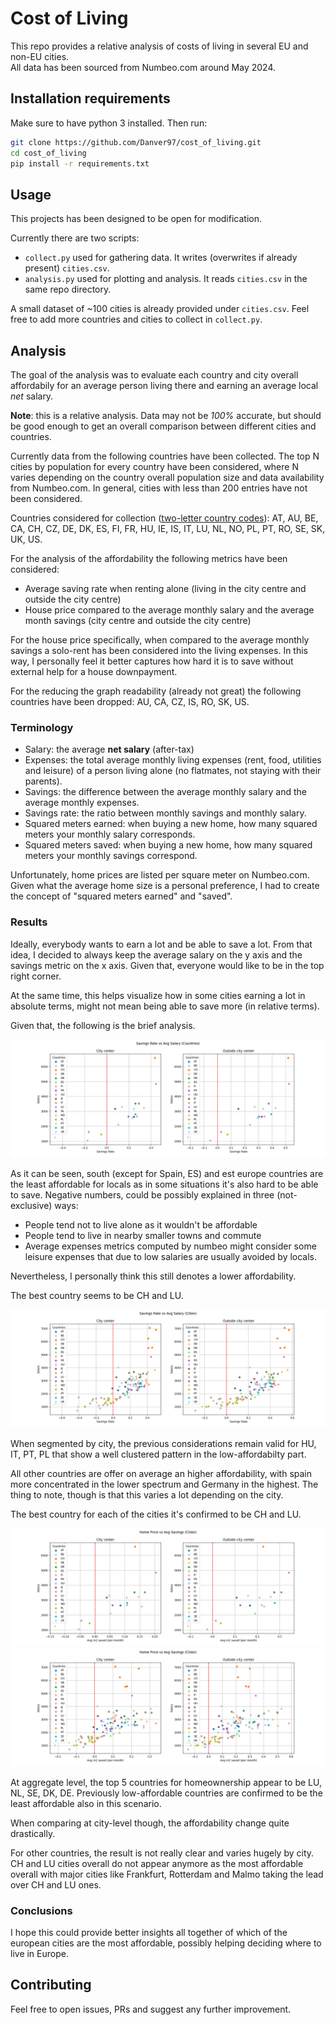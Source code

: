 # Cost of Living

This repo provides a relative analysis of costs of living in several EU and non-EU cities.  
All data has been sourced from Numbeo.com around May 2024.

## Installation requirements
Make sure to have python 3 installed. Then run:
```sh
git clone https://github.com/Danver97/cost_of_living.git
cd cost_of_living
pip install -r requirements.txt
```

## Usage

This projects has been designed to be open for modification.

Currently there are two scripts:
- `collect.py` used for gathering data. It writes (overwrites if already present) `cities.csv`.
- `analysis.py` used for plotting and analysis. It reads `cities.csv` in the same repo directory.

A small dataset of ~100 cities is already provided under `cities.csv`. Feel free to add more countries and cities to collect in `collect.py`.

## Analysis

The goal of the analysis was to evaluate each country and city overall affordabily for an average person living there and earning an average local *net* salary.

**Note**: this is a relative analysis. Data may not be *100%* accurate, but should be good enough to get an overall comparison between different cities and countries.

Currently data from the following countries have been collected. The top N cities by population for every country have been considered, where N varies depending on the country overall population size and data availability from Numbeo.com. In general, cities with less than 200 entries have not been considered.

Countries considered for collection ([two-letter country codes](https://en.wikipedia.org/wiki/List_of_ISO_3166_country_codes)): AT, AU, BE, CA, CH, CZ, DE, DK, ES, FI, FR, HU, IE, IS, IT, LU, NL, NO, PL, PT, RO, SE, SK, UK, US.

For the analysis of the affordability the following metrics have been considered:
- Average saving rate when renting alone (living in the city centre and outside the city centre)
- House price compared to the average monthly salary and the average month savings (city centre and outside the city centre)

For the house price specifically, when compared to the average monthly savings a solo-rent has been considered into the living expenses. In this way, I personally feel it better captures how hard it is to save without external help for a house downpayment.

For the reducing the graph readability (already not great) the following countries have been dropped: AU, CA, CZ, IS, RO, SK, US.

### Terminology
- Salary: the average **net salary** (after-tax)
- Expenses: the total average monthly living expenses (rent, food, utilities and leisure) of a person living alone (no flatmates, not staying with their parents).
- Savings: the difference between the average monthly salary and the average monthly expenses.
- Savings rate: the ratio between monthly savings and monthly salary.
- Squared meters earned: when buying a new home, how many squared meters your monthly salary corresponds.
- Squared meters saved: when buying a new home, how many squared meters your monthly savings correspond.

Unfortunately, home prices are listed per square meter on Numbeo.com. Given what the average home size is a personal preference, I had to create the concept of "squared meters earned" and "saved".

### Results

Ideally, everybody wants to earn a lot and be able to save a lot.
From that idea, I decided to always keep the average salary on the y axis and the savings metric on the x axis. Given that, everyone would like to be in the top right corner.

At the same time, this helps visualize how in some cities earning a lot in absolute terms, might not mean being able to save more (in relative terms).

Given that, the following is the brief analysis.

![Savings vs Avg Salary (Countries)](./img/savings_vs_salary_countries.png)

As it can be seen, south (except for Spain, ES) and est europe countries are the least affordable for locals as in some situations it's also hard to be able to save.
Negative numbers, could be possibly explained in three (not-exclusive) ways:
- People tend not to live alone as it wouldn't be affordable
- People tend to live in nearby smaller towns and commute
- Average expenses metrics computed by numbeo might consider some leisure expenses that due to low salaries are usually avoided by locals.

Nevertheless, I personally think this still denotes a lower affordability.

The best country seems to be CH and LU.

![Savings vs Avg Salary (Cities)](./img/savings_vs_salary_cities.png)

When segmented by city, the previous considerations remain valid for HU, IT, PT, PL that show a well clustered pattern in the low-affordabilty part.

All other countries are offer on average an higher affordability, with spain more concentrated in the lower spectrum and Germany in the highest. The thing to note, though is that this varies a lot depending on the city.

The best country for each of the cities it's confirmed to be CH and LU.

![Home prices vs Avg Salary](./img/home_prices_vs_savings_countries.png)
![Home prices vs Savings](./img/home_prices_vs_savings_cities.png)

At aggregate level, the top 5 countries for homeownership appear to be LU, NL, SE, DK, DE.
Previously low-affordable countries are confirmed to be the least affordable also in this scenario.

When comparing at city-level though, the affordability change quite drastically.

For other countries, the result is not really clear and varies hugely by city. CH and LU cities overall do not appear anymore as the most affordable overall with major cities like Frankfurt, Rotterdam and Malmo taking the lead over CH and LU ones.

### Conclusions

I hope this could provide better insights all together of which of the european cities are the most affordable, possibly helping deciding where to live in Europe.

## Contributing

Feel free to open issues, PRs and suggest any further improvement.
